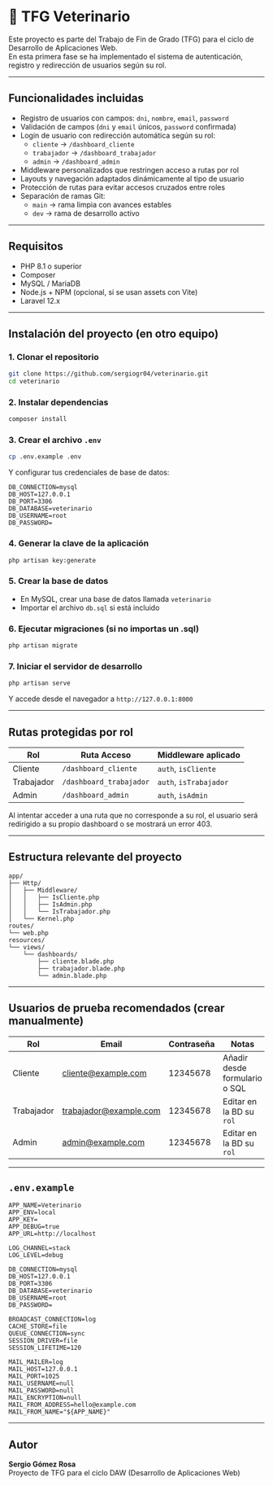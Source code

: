 # 🐾 TFG Veterinario

Este proyecto es parte del Trabajo de Fin de Grado (TFG) para el ciclo de Desarrollo de Aplicaciones Web.  
En esta primera fase se ha implementado el sistema de autenticación, registro y redirección de usuarios según su rol.

---

## Funcionalidades incluidas

- Registro de usuarios con campos: `dni`, `nombre`, `email`, `password`
- Validación de campos (`dni` y `email` únicos, `password` confirmada)
- Login de usuario con redirección automática según su rol:
  - `cliente` → `/dashboard_cliente`
  - `trabajador` → `/dashboard_trabajador`
  - `admin` → `/dashboard_admin`
- Middleware personalizados que restringen acceso a rutas por rol
- Layouts y navegación adaptados dinámicamente al tipo de usuario
- Protección de rutas para evitar accesos cruzados entre roles
- Separación de ramas Git:
  - `main` → rama limpia con avances estables
  - `dev` → rama de desarrollo activo

---

## Requisitos

- PHP 8.1 o superior
- Composer
- MySQL / MariaDB
- Node.js + NPM (opcional, si se usan assets con Vite)
- Laravel 12.x

---

## Instalación del proyecto (en otro equipo)

### 1. Clonar el repositorio

```bash
git clone https://github.com/sergiogr04/veterinario.git
cd veterinario
```

### 2. Instalar dependencias

```bash
composer install
```

### 3. Crear el archivo `.env`

```bash
cp .env.example .env
```

Y configurar tus credenciales de base de datos:

```env
DB_CONNECTION=mysql
DB_HOST=127.0.0.1
DB_PORT=3306
DB_DATABASE=veterinario
DB_USERNAME=root
DB_PASSWORD=
```

### 4. Generar la clave de la aplicación

```bash
php artisan key:generate
```

### 5. Crear la base de datos

- En MySQL, crear una base de datos llamada `veterinario`
- Importar el archivo `db.sql` si está incluido

### 6. Ejecutar migraciones (si no importas un .sql)

```bash
php artisan migrate
```

### 7. Iniciar el servidor de desarrollo

```bash
php artisan serve
```

Y accede desde el navegador a `http://127.0.0.1:8000`

---

## Rutas protegidas por rol

| Rol         | Ruta Acceso            | Middleware aplicado |
|-------------|------------------------|----------------------|
| Cliente     | `/dashboard_cliente`   | `auth`, `isCliente`  |
| Trabajador  | `/dashboard_trabajador`| `auth`, `isTrabajador` |
| Admin       | `/dashboard_admin`     | `auth`, `isAdmin`    |

Al intentar acceder a una ruta que no corresponde a su rol, el usuario será redirigido a su propio dashboard o se mostrará un error 403.

---

## Estructura relevante del proyecto

```
app/
├── Http/
│   ├── Middleware/
│   │   ├── IsCliente.php
│   │   ├── IsAdmin.php
│   │   └── IsTrabajador.php
│   └── Kernel.php
routes/
└── web.php
resources/
└── views/
    └── dashboards/
        ├── cliente.blade.php
        ├── trabajador.blade.php
        └── admin.blade.php
```

---

## Usuarios de prueba recomendados (crear manualmente)

| Rol         | Email                 | Contraseña | Notas                         |
|-------------|-----------------------|------------|-------------------------------|
| Cliente     | cliente@example.com   | 12345678   | Añadir desde formulario o SQL |
| Trabajador  | trabajador@example.com| 12345678   | Editar en la BD su `rol`      |
| Admin       | admin@example.com     | 12345678   | Editar en la BD su `rol`      |

---

## `.env.example`

```env
APP_NAME=Veterinario
APP_ENV=local
APP_KEY=
APP_DEBUG=true
APP_URL=http://localhost

LOG_CHANNEL=stack
LOG_LEVEL=debug

DB_CONNECTION=mysql
DB_HOST=127.0.0.1
DB_PORT=3306
DB_DATABASE=veterinario
DB_USERNAME=root
DB_PASSWORD=

BROADCAST_CONNECTION=log
CACHE_STORE=file
QUEUE_CONNECTION=sync
SESSION_DRIVER=file
SESSION_LIFETIME=120

MAIL_MAILER=log
MAIL_HOST=127.0.0.1
MAIL_PORT=1025
MAIL_USERNAME=null
MAIL_PASSWORD=null
MAIL_ENCRYPTION=null
MAIL_FROM_ADDRESS=hello@example.com
MAIL_FROM_NAME="${APP_NAME}"
```

---

## Autor

**Sergio Gómez Rosa**  
Proyecto de TFG para el ciclo DAW (Desarrollo de Aplicaciones Web)  
